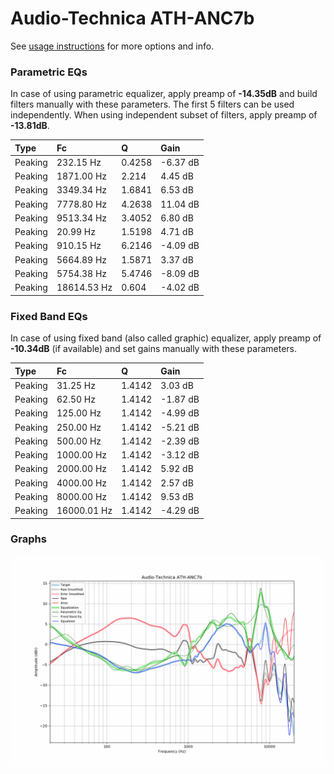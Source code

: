 # Audio-Technica ATH-ANC7b
See [usage instructions](https://github.com/jaakkopasanen/AutoEq#usage) for more options and info.

### Parametric EQs
In case of using parametric equalizer, apply preamp of **-14.35dB** and build filters manually
with these parameters. The first 5 filters can be used independently.
When using independent subset of filters, apply preamp of **-13.81dB**.

| Type    | Fc          |      Q | Gain     |
|:--------|:------------|:-------|:---------|
| Peaking | 232.15 Hz   | 0.4258 | -6.37 dB |
| Peaking | 1871.00 Hz  | 2.214  | 4.45 dB  |
| Peaking | 3349.34 Hz  | 1.6841 | 6.53 dB  |
| Peaking | 7778.80 Hz  | 4.2638 | 11.04 dB |
| Peaking | 9513.34 Hz  | 3.4052 | 6.80 dB  |
| Peaking | 20.99 Hz    | 1.5198 | 4.71 dB  |
| Peaking | 910.15 Hz   | 6.2146 | -4.09 dB |
| Peaking | 5664.89 Hz  | 1.5871 | 3.37 dB  |
| Peaking | 5754.38 Hz  | 5.4746 | -8.09 dB |
| Peaking | 18614.53 Hz | 0.604  | -4.02 dB |

### Fixed Band EQs
In case of using fixed band (also called graphic) equalizer, apply preamp of **-10.34dB**
(if available) and set gains manually with these parameters.

| Type    | Fc          |      Q | Gain     |
|:--------|:------------|:-------|:---------|
| Peaking | 31.25 Hz    | 1.4142 | 3.03 dB  |
| Peaking | 62.50 Hz    | 1.4142 | -1.87 dB |
| Peaking | 125.00 Hz   | 1.4142 | -4.99 dB |
| Peaking | 250.00 Hz   | 1.4142 | -5.21 dB |
| Peaking | 500.00 Hz   | 1.4142 | -2.39 dB |
| Peaking | 1000.00 Hz  | 1.4142 | -3.12 dB |
| Peaking | 2000.00 Hz  | 1.4142 | 5.92 dB  |
| Peaking | 4000.00 Hz  | 1.4142 | 2.57 dB  |
| Peaking | 8000.00 Hz  | 1.4142 | 9.53 dB  |
| Peaking | 16000.01 Hz | 1.4142 | -4.29 dB |

### Graphs
![](./Audio-Technica%20ATH-ANC7b.png)